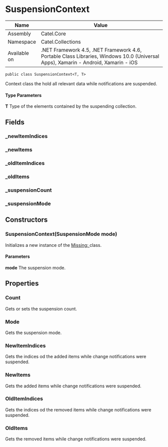 

# SuspensionContext

Name|Value
---|---
Assembly|Catel.Core
Namespace|Catel.Collections
Available on|.NET Framework 4.5, .NET Framework 4.6, Portable Class Libraries, Windows 10.0 (Universal Apps), Xamarin - Android, Xamarin - iOS

```
public class SuspensionContext<T, T>
```

Context class the hold all relevant data while notifications are suspended.

#### Type Parameters

**T**
Type of the elements contained by the suspending collection.



## Fields

### _newItemIndices

### _newItems

### _oldItemIndices

### _oldItems

### _suspensionCount

### _suspensionMode

## Constructors

### SuspensionContext(SuspensionMode mode)

Initializes a new instance of the [Missing: <see cref="T:Catel.Collections.SuspensionContext`1" />](#) class.

#### Parameters

**mode**
The suspension mode.



## Properties

### Count

Gets or sets the suspension count.



### Mode

Gets the suspension mode.



### NewItemIndices

Gets the indices od the added items while change notifications were suspended.



### NewItems

Gets the added items while change notifications were suspended.



### OldItemIndices

Gets the indices od the removed items while change notifications were suspended.



### OldItems

Gets the removed items while change notifications were suspended.



